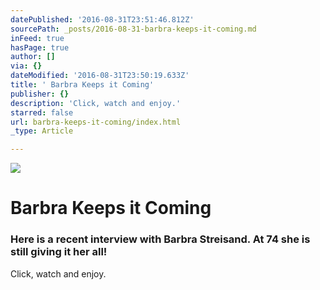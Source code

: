 ```yaml
---
datePublished: '2016-08-31T23:51:46.812Z'
sourcePath: _posts/2016-08-31-barbra-keeps-it-coming.md
inFeed: true
hasPage: true
author: []
via: {}
dateModified: '2016-08-31T23:50:19.633Z'
title: ' Barbra Keeps it Coming'
publisher: {}
description: 'Click, watch and enjoy.'
starred: false
url: barbra-keeps-it-coming/index.html
_type: Article

---
```

![](https://the-grid-user-content.s3-us-west-2.amazonaws.com/3b176524-113c-4458-ad74-ea394962d7d2.jpg)

# Barbra Keeps it Coming

### Here is a recent interview with Barbra Streisand. At 74 she is still giving it her all!

Click, watch and enjoy.